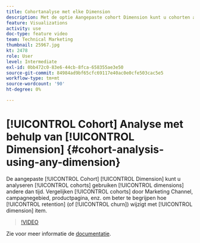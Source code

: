 ```yaml
---
title: Cohortanalyse met elke Dimension
description: Met de optie Aangepaste cohort Dimension kunt u cohorten analyseren met andere dimensies dan de tijd. Vergelijk cohorts per marketingkanaal, campagnegebied, productpagina, enz. om beter te begrijpen hoe het behoud (of het trekken) door afmetingspunt verandert.
feature: Visualizations
activity: use
doc-type: feature video
team: Technical Marketing
thumbnail: 25967.jpg
kt: 2478
role: User
level: Intermediate
exl-id: 0bb472c0-83e6-44cb-8fca-658355ae3e50
source-git-commit: 84984ad9bf65cfc69117e40ac0e0cfe503cac5e5
workflow-type: tm+mt
source-wordcount: '90'
ht-degree: 0%

---
```


# [!UICONTROL Cohort] Analyse met behulp van [!UICONTROL Dimension] {#cohort-analysis-using-any-dimension}

De aangepaste [!UICONTROL Cohort] [!UICONTROL Dimension] kunt u analyseren [!UICONTROL cohorts] gebruiken [!UICONTROL dimensions] andere dan tijd. Vergelijken [!UICONTROL cohorts] door Marketing Channel, campagnegebied, productpagina, enz. om beter te begrijpen hoe [!UICONTROL retention] (of [!UICONTROL churn]) wijzigt met [!UICONTROL dimension] item.

>[!VIDEO](https://video.tv.adobe.com/v/25967/?quality=12&learn=on)

Zie voor meer informatie de [documentatie](https://experienceleague.adobe.com/docs/analytics/analyze/analysis-workspace/visualizations/cohort-table/cohort-analysis.html?lang=en).
